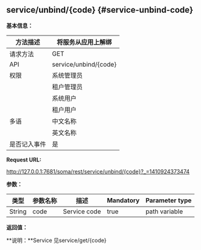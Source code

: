 ## service/unbind/{code} {#service-unbind-code}

**基本信息：**

| 方法描述 | 将服务从应用上解绑 |
| --- | --- |
| 请求方法 | GET |
| API | service/unbind/{code} |
| 权限 | 系统管理员 | 是 |
|  | 租户管理员 | 是，（只能操作新增的服务） |
|  | 系统用户 | 是 |
|  | 租户用户 | 是，（只能操作用户自己新增的服务） |
| 多语 | 中文名称 | 将服务从应用上解绑 |
|  | 英文名称 | **Unbind service from application** |
| 是否记入事件 | 是 |

**Request URL:**

http://127.0.0.1:7681/soma/rest/service/unbind/{code}?_=1410924373474

**参数：**

| **类型** | **参数名称** | **描述** | **Mandatory** | **Parameter type** |
| --- | --- | --- | --- | --- |
| String | code | Service code | true | path variable |

**返回值：**

**说明：**Service 见service/get/{code}